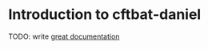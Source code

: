 # Introduction to cftbat-daniel

TODO: write [great documentation](http://jacobian.org/writing/what-to-write/)
